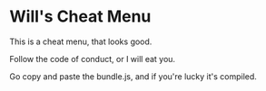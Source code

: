 # Will's Cheat Menu

This is a cheat menu, that looks good.

Follow the code of conduct, or I will eat you.

Go copy and paste the bundle.js, and if you're lucky it's compiled.
